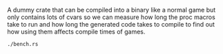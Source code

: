 A dummy crate that can be compiled into a binary like a normal game but only contains lots of cvars so we can measure how long the proc macros take to run and how long the generated code takes to compile to find out how using them affects compile times of games.

```bash
./bench.rs
```
